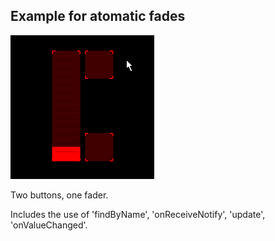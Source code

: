 ## Example for atomatic fades

![fader and buttons](preview.gif)

Two buttons, one fader. 

Includes the use of 'findByName', 'onReceiveNotify', 'update', 'onValueChanged'.
